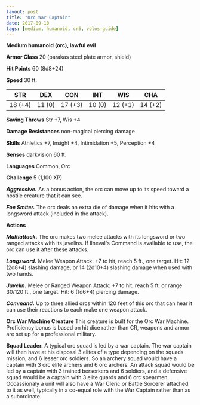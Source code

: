 ```yaml
---
layout: post
title: "Orc War Captain"
date: 2017-09-10
tags: [medium, humanoid, cr5, volos-guide]
---
```


**Medium humanoid (orc), lawful evil**

**Armor Class** 20 (parakas steel plate armor, shield)

**Hit Points** 60 (8d8+24)

**Speed** 30 ft.

|   STR   |   DEX   |   CON   |   INT   |   WIS   |   CHA   |
|:-----:|:-----:|:-----:|:-----:|:-----:|:-----:|
| 18 (+4) | 11 (0) | 17 (+3) | 10 (0) | 12 (+1) | 14 (+2) |

**Saving Throws** Str +7, Wis +4

**Damage Resistances** non-magical piercing damage

**Skills** Athletics +7, Insight +4, Intimidation +5, Perception +4

**Senses** darkvision 60 ft.

**Languages** Common, Orc

**Challenge** 5 (1,100 XP)

***Aggressive.*** As a bonus action, the orc can move up to its speed toward a hostile creature that it can see.

***Foe Smiter.*** The orc deals an extra die of damage when it hits with a longsword attack (included in the attack).

**Actions**

***Multiattack.*** The orc makes two melee attacks with its longsword or two ranged attacks with its javelins. If Ilneval's Command is available to use, the orc can use it after these attacks.

***Longsword.*** Melee Weapon Attack: +7 to hit, reach 5 ft., one target. Hit: 12 (2d8+4) slashing damage, or 14 (2d10+4) slashing damage when used with two hands.

***Javelin.*** Melee or Ranged Weapon Attack: +7 to hit, reach 5 ft. or range 30/120 ft., one target. Hit: 6 (1d6+4) piercing damage.

***Command.*** Up to three allied orcs within 120 feet of this orc that can hear it can use their reactions to each make one weapon attack.

**Orc War Machine Creature** This creature is built for the Orc War Machine. Proficiency bonus is based on hit dice rather than CR, weapons and armor are set up for a professional military.

**Squad Leader.** A typical orc squad is led by a war captain. The war captain will then have at his disposal 3 elites of a type depending on the squads mission, and 6 lesser orc soldiers. So an archery squad would have a captain with 3 orc elite archers and 6 orc archers. An attack squad would be led by a captain with 3 trained berserkers and 6 soldiers, and a defensive squad would be a captain with 3 elite guards and 6 orc spearmen. Occassionaly a unit will also have a War Cleric or Battle Sorcerer attached to it as well, typically in a co-equal role with the War Captain rather than as a subordinate.